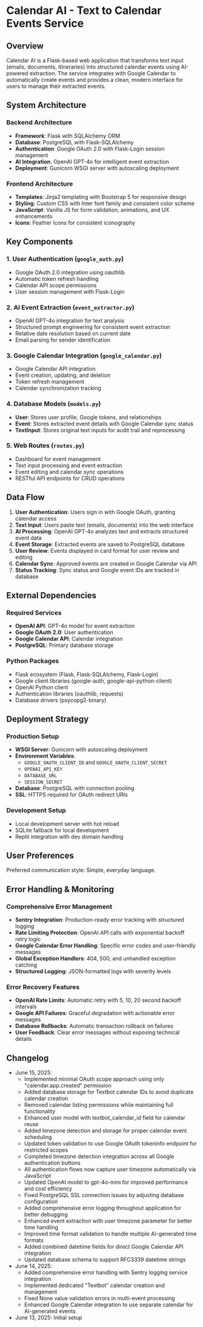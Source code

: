 # Calendar AI - Text to Calendar Events Service

## Overview

Calendar AI is a Flask-based web application that transforms text input (emails, documents, itineraries) into structured calendar events using AI-powered extraction. The service integrates with Google Calendar to automatically create events and provides a clean, modern interface for users to manage their extracted events.

## System Architecture

### Backend Architecture
- **Framework**: Flask with SQLAlchemy ORM
- **Database**: PostgreSQL with Flask-SQLAlchemy
- **Authentication**: Google OAuth 2.0 with Flask-Login session management
- **AI Integration**: OpenAI GPT-4o for intelligent event extraction
- **Deployment**: Gunicorn WSGI server with autoscaling deployment

### Frontend Architecture
- **Templates**: Jinja2 templating with Bootstrap 5 for responsive design
- **Styling**: Custom CSS with Inter font family and consistent color scheme
- **JavaScript**: Vanilla JS for form validation, animations, and UX enhancements
- **Icons**: Feather Icons for consistent iconography

## Key Components

### 1. User Authentication (`google_auth.py`)
- Google OAuth 2.0 integration using oauthlib
- Automatic token refresh handling
- Calendar API scope permissions
- User session management with Flask-Login

### 2. AI Event Extraction (`event_extractor.py`)
- OpenAI GPT-4o integration for text analysis
- Structured prompt engineering for consistent event extraction
- Relative date resolution based on current date
- Email parsing for sender identification

### 3. Google Calendar Integration (`google_calendar.py`)
- Google Calendar API integration
- Event creation, updating, and deletion
- Token refresh management
- Calendar synchronization tracking

### 4. Database Models (`models.py`)
- **User**: Stores user profile, Google tokens, and relationships
- **Event**: Stores extracted event details with Google Calendar sync status
- **TextInput**: Stores original text inputs for audit trail and reprocessing

### 5. Web Routes (`routes.py`)
- Dashboard for event management
- Text input processing and event extraction
- Event editing and calendar sync operations
- RESTful API endpoints for CRUD operations

## Data Flow

1. **User Authentication**: Users sign in with Google OAuth, granting calendar access
2. **Text Input**: Users paste text (emails, documents) into the web interface
3. **AI Processing**: OpenAI GPT-4o analyzes text and extracts structured event data
4. **Event Storage**: Extracted events are saved to PostgreSQL database
5. **User Review**: Events displayed in card format for user review and editing
6. **Calendar Sync**: Approved events are created in Google Calendar via API
7. **Status Tracking**: Sync status and Google event IDs are tracked in database

## External Dependencies

### Required Services
- **OpenAI API**: GPT-4o model for event extraction
- **Google OAuth 2.0**: User authentication
- **Google Calendar API**: Calendar integration
- **PostgreSQL**: Primary database storage

### Python Packages
- Flask ecosystem (Flask, Flask-SQLAlchemy, Flask-Login)
- Google client libraries (google-auth, google-api-python-client)
- OpenAI Python client
- Authentication libraries (oauthlib, requests)
- Database drivers (psycopg2-binary)

## Deployment Strategy

### Production Setup
- **WSGI Server**: Gunicorn with autoscaling deployment
- **Environment Variables**: 
  - `GOOGLE_OAUTH_CLIENT_ID` and `GOOGLE_OAUTH_CLIENT_SECRET`
  - `OPENAI_API_KEY`
  - `DATABASE_URL`
  - `SESSION_SECRET`
- **Database**: PostgreSQL with connection pooling
- **SSL**: HTTPS required for OAuth redirect URIs

### Development Setup
- Local development server with hot reload
- SQLite fallback for local development
- Replit integration with dev domain handling

## User Preferences

Preferred communication style: Simple, everyday language.

## Error Handling & Monitoring

### Comprehensive Error Management
- **Sentry Integration**: Production-ready error tracking with structured logging
- **Rate Limiting Protection**: OpenAI API calls with exponential backoff retry logic
- **Google Calendar Error Handling**: Specific error codes and user-friendly messages
- **Global Exception Handlers**: 404, 500, and unhandled exception catching
- **Structured Logging**: JSON-formatted logs with severity levels

### Error Recovery Features
- **OpenAI Rate Limits**: Automatic retry with 5, 10, 20 second backoff intervals
- **Google API Failures**: Graceful degradation with actionable error messages
- **Database Rollbacks**: Automatic transaction rollback on failures
- **User Feedback**: Clear error messages without exposing technical details

## Changelog

- June 15, 2025:
  - Implemented minimal OAuth scope approach using only "calendar.app.created" permission
  - Added database storage for Textbot calendar IDs to avoid duplicate calendar creation
  - Removed calendar listing permissions while maintaining full functionality
  - Enhanced user model with textbot_calendar_id field for calendar reuse
  - Added timezone detection and storage for proper calendar event scheduling
  - Updated token validation to use Google OAuth tokeninfo endpoint for restricted scopes
  - Completed timezone detection integration across all Google authentication buttons
  - All authentication flows now capture user timezone automatically via JavaScript
  - Updated OpenAI model to gpt-4o-mini for improved performance and cost efficiency
  - Fixed PostgreSQL SSL connection issues by adjusting database configuration
  - Added comprehensive error logging throughout application for better debugging
  - Enhanced event extraction with user timezone parameter for better time handling
  - Improved time format validation to handle multiple AI-generated time formats
  - Added combined datetime fields for direct Google Calendar API integration
  - Updated database schema to support RFC3339 datetime strings
- June 14, 2025: 
  - Added comprehensive error handling with Sentry logging service integration
  - Implemented dedicated "Textbot" calendar creation and management
  - Fixed None value validation errors in multi-event processing
  - Enhanced Google Calendar integration to use separate calendar for AI-generated events
- June 13, 2025: Initial setup